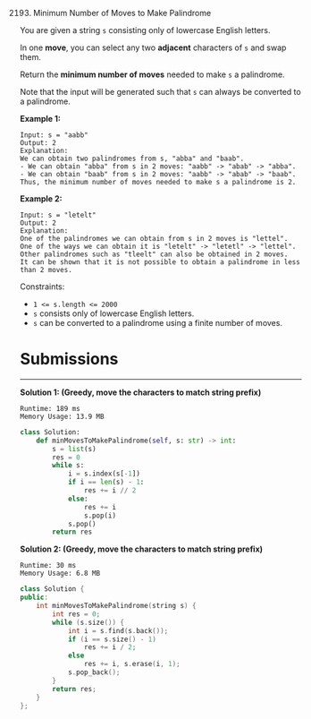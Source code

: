 2193. Minimum Number of Moves to Make Palindrome

You are given a string `s` consisting only of lowercase English letters.

In one **move**, you can select any two **adjacent** characters of `s` and swap them.

Return the **minimum number of moves** needed to make `s` a palindrome.

Note that the input will be generated such that `s` can always be converted to a palindrome.

 

**Example 1:**
```
Input: s = "aabb"
Output: 2
Explanation:
We can obtain two palindromes from s, "abba" and "baab". 
- We can obtain "abba" from s in 2 moves: "aabb" -> "abab" -> "abba".
- We can obtain "baab" from s in 2 moves: "aabb" -> "abab" -> "baab".
Thus, the minimum number of moves needed to make s a palindrome is 2.
```

**Example 2:**
```
Input: s = "letelt"
Output: 2
Explanation:
One of the palindromes we can obtain from s in 2 moves is "lettel".
One of the ways we can obtain it is "letelt" -> "letetl" -> "lettel".
Other palindromes such as "tleelt" can also be obtained in 2 moves.
It can be shown that it is not possible to obtain a palindrome in less than 2 moves.
```

Constraints:

* `1 <= s.length <= 2000`
* `s` consists only of lowercase English letters.
* `s` can be converted to a palindrome using a finite number of moves.

# Submissions
---
**Solution 1: (Greedy, move the characters to match string prefix)**
```
Runtime: 189 ms
Memory Usage: 13.9 MB
```
```python
class Solution:
    def minMovesToMakePalindrome(self, s: str) -> int:
        s = list(s)
        res = 0
        while s:
            i = s.index(s[-1])
            if i == len(s) - 1:
                res += i // 2
            else:
                res += i
                s.pop(i)
            s.pop()
        return res
```

**Solution 2: (Greedy, move the characters to match string prefix)**
```
Runtime: 30 ms
Memory Usage: 6.8 MB
```
```c++
class Solution {
public:
    int minMovesToMakePalindrome(string s) {
        int res = 0;
        while (s.size()) {   
            int i = s.find(s.back());
            if (i == s.size() - 1)
                res += i / 2;
            else
                res += i, s.erase(i, 1);
            s.pop_back();
        }
        return res; 
    }
};
```
